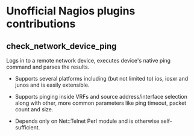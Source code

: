 Unofficial Nagios plugins contributions
=======================================

check_network_device_ping
-------------------------

Logs in to a remote network device, executes device's native 
ping command and parses the results.
  
* Supports several platforms including (but not limited to)
  ios, iosxr and junos and is easily extensible.
  
* Supports pinging inside VRFs and source address/interface
  selection along with other, more common parameters like
  ping timeout, packet count and size.

* Depends only on Net::Telnet Perl module and is otherwise
  self-sufficient.
